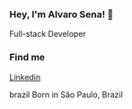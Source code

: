 ### Hey, I'm Alvaro Sena! 👋
Full-stack Developer
### Find me
<a target="_blank" rel="noopener noreferrer" href="https://linkedin.com/in/alvarosen4">Linkedin</a>

brazil Born in São Paulo, Brazil
